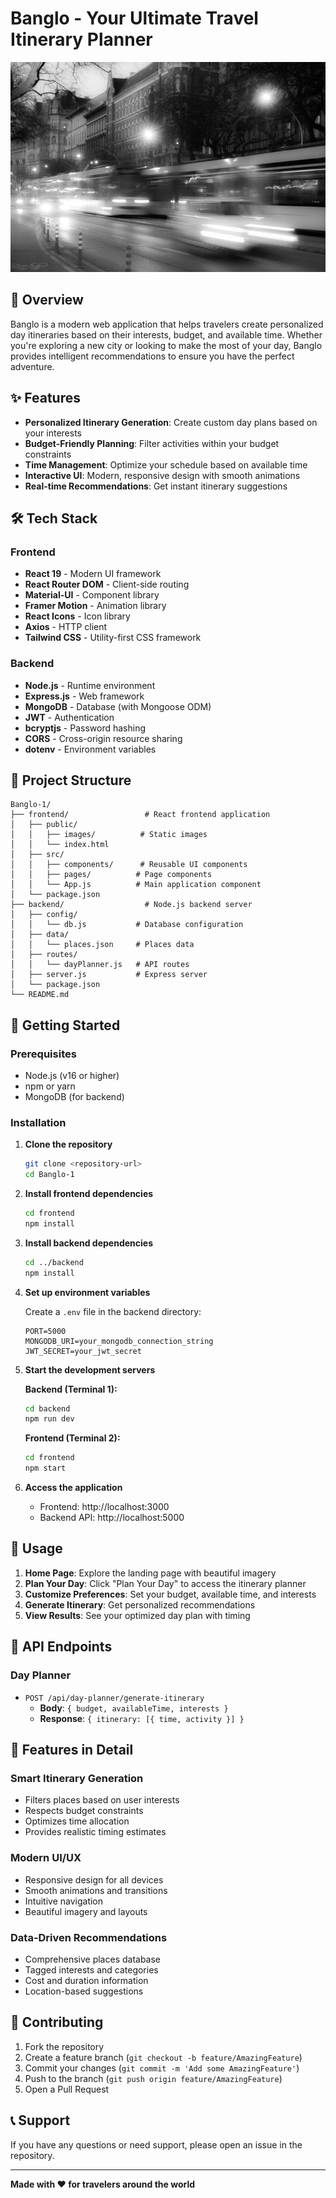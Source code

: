 # Banglo - Your Ultimate Travel Itinerary Planner

![Banglo Logo](frontend/public/images/img1.jpeg)

## 🌟 Overview

Banglo is a modern web application that helps travelers create personalized day itineraries based on their interests, budget, and available time. Whether you're exploring a new city or looking to make the most of your day, Banglo provides intelligent recommendations to ensure you have the perfect adventure.

## ✨ Features

- **Personalized Itinerary Generation**: Create custom day plans based on your interests
- **Budget-Friendly Planning**: Filter activities within your budget constraints
- **Time Management**: Optimize your schedule based on available time
- **Interactive UI**: Modern, responsive design with smooth animations
- **Real-time Recommendations**: Get instant itinerary suggestions

## 🛠️ Tech Stack

### Frontend
- **React 19** - Modern UI framework
- **React Router DOM** - Client-side routing
- **Material-UI** - Component library
- **Framer Motion** - Animation library
- **React Icons** - Icon library
- **Axios** - HTTP client
- **Tailwind CSS** - Utility-first CSS framework

### Backend
- **Node.js** - Runtime environment
- **Express.js** - Web framework
- **MongoDB** - Database (with Mongoose ODM)
- **JWT** - Authentication
- **bcryptjs** - Password hashing
- **CORS** - Cross-origin resource sharing
- **dotenv** - Environment variables

## 📁 Project Structure

```
Banglo-1/
├── frontend/                 # React frontend application
│   ├── public/
│   │   ├── images/          # Static images
│   │   └── index.html
│   ├── src/
│   │   ├── components/      # Reusable UI components
│   │   ├── pages/          # Page components
│   │   └── App.js          # Main application component
│   └── package.json
├── backend/                  # Node.js backend server
│   ├── config/
│   │   └── db.js           # Database configuration
│   ├── data/
│   │   └── places.json     # Places data
│   ├── routes/
│   │   └── dayPlanner.js   # API routes
│   ├── server.js           # Express server
│   └── package.json
└── README.md
```

## 🚀 Getting Started

### Prerequisites

- Node.js (v16 or higher)
- npm or yarn
- MongoDB (for backend)

### Installation

1. **Clone the repository**
   ```bash
   git clone <repository-url>
   cd Banglo-1
   ```

2. **Install frontend dependencies**
   ```bash
   cd frontend
   npm install
   ```

3. **Install backend dependencies**
   ```bash
   cd ../backend
   npm install
   ```

4. **Set up environment variables**
   
   Create a `.env` file in the backend directory:
   ```env
   PORT=5000
   MONGODB_URI=your_mongodb_connection_string
   JWT_SECRET=your_jwt_secret
   ```

5. **Start the development servers**

   **Backend (Terminal 1):**
   ```bash
   cd backend
   npm run dev
   ```

   **Frontend (Terminal 2):**
   ```bash
   cd frontend
   npm start
   ```

6. **Access the application**
   - Frontend: http://localhost:3000
   - Backend API: http://localhost:5000

## 📱 Usage

1. **Home Page**: Explore the landing page with beautiful imagery
2. **Plan Your Day**: Click "Plan Your Day" to access the itinerary planner
3. **Customize Preferences**: Set your budget, available time, and interests
4. **Generate Itinerary**: Get personalized recommendations
5. **View Results**: See your optimized day plan with timing

## 🔧 API Endpoints

### Day Planner
- `POST /api/day-planner/generate-itinerary`
  - **Body**: `{ budget, availableTime, interests }`
  - **Response**: `{ itinerary: [{ time, activity }] }`

## 🎨 Features in Detail

### Smart Itinerary Generation
- Filters places based on user interests
- Respects budget constraints
- Optimizes time allocation
- Provides realistic timing estimates

### Modern UI/UX
- Responsive design for all devices
- Smooth animations and transitions
- Intuitive navigation
- Beautiful imagery and layouts

### Data-Driven Recommendations
- Comprehensive places database
- Tagged interests and categories
- Cost and duration information
- Location-based suggestions

## 🤝 Contributing

1. Fork the repository
2. Create a feature branch (`git checkout -b feature/AmazingFeature`)
3. Commit your changes (`git commit -m 'Add some AmazingFeature'`)
4. Push to the branch (`git push origin feature/AmazingFeature`)
5. Open a Pull Request


## 📞 Support

If you have any questions or need support, please open an issue in the repository.

---

**Made with ❤️ for travelers around the world**
